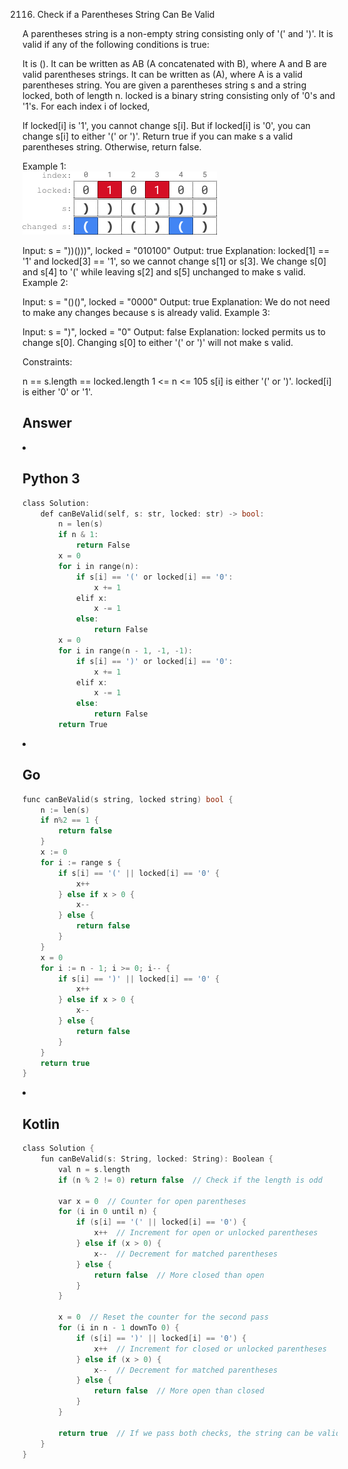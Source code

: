 2116. Check if a Parentheses String Can Be Valid

A parentheses string is a non-empty string consisting only of '(' and ')'. It is valid if any of the following conditions is true:

It is ().
It can be written as AB (A concatenated with B), where A and B are valid parentheses strings.
It can be written as (A), where A is a valid parentheses string.
You are given a parentheses string s and a string locked, both of length n. locked is a binary string consisting only of '0's and '1's. For each index i of locked,

If locked[i] is '1', you cannot change s[i].
But if locked[i] is '0', you can change s[i] to either '(' or ')'.
Return true if you can make s a valid parentheses string. Otherwise, return false.

 

Example 1:<br>
<img src="par.png">

Input: s = "))()))", locked = "010100"
Output: true
Explanation: locked[1] == '1' and locked[3] == '1', so we cannot change s[1] or s[3].
We change s[0] and s[4] to '(' while leaving s[2] and s[5] unchanged to make s valid.
Example 2:

Input: s = "()()", locked = "0000"
Output: true
Explanation: We do not need to make any changes because s is already valid.
Example 3:

Input: s = ")", locked = "0"
Output: false
Explanation: locked permits us to change s[0]. 
Changing s[0] to either '(' or ')' will not make s valid.
 

Constraints:

n == s.length == locked.length
1 <= n <= 105
s[i] is either '(' or ')'.
locked[i] is either '0' or '1'.


<h2>Answer</h2>

<li><h2>Python 3</h2>
 
```c
class Solution:
    def canBeValid(self, s: str, locked: str) -> bool:
        n = len(s)
        if n & 1:
            return False
        x = 0
        for i in range(n):
            if s[i] == '(' or locked[i] == '0':
                x += 1
            elif x:
                x -= 1
            else:
                return False
        x = 0
        for i in range(n - 1, -1, -1):
            if s[i] == ')' or locked[i] == '0':
                x += 1
            elif x:
                x -= 1
            else:
                return False
        return True
```


</li>
<li><h2>Go</h2>

```c
func canBeValid(s string, locked string) bool {
	n := len(s)
	if n%2 == 1 {
		return false
	}
	x := 0
	for i := range s {
		if s[i] == '(' || locked[i] == '0' {
			x++
		} else if x > 0 {
			x--
		} else {
			return false
		}
	}
	x = 0
	for i := n - 1; i >= 0; i-- {
		if s[i] == ')' || locked[i] == '0' {
			x++
		} else if x > 0 {
			x--
		} else {
			return false
		}
	}
	return true
}
```

</li>
<li><h2>Kotlin</h2>

```c
class Solution {
    fun canBeValid(s: String, locked: String): Boolean {
        val n = s.length
        if (n % 2 != 0) return false  // Check if the length is odd
        
        var x = 0  // Counter for open parentheses
        for (i in 0 until n) {
            if (s[i] == '(' || locked[i] == '0') {
                x++  // Increment for open or unlocked parentheses
            } else if (x > 0) {
                x--  // Decrement for matched parentheses
            } else {
                return false  // More closed than open
            }
        }
        
        x = 0  // Reset the counter for the second pass
        for (i in n - 1 downTo 0) {
            if (s[i] == ')' || locked[i] == '0') {
                x++  // Increment for closed or unlocked parentheses
            } else if (x > 0) {
                x--  // Decrement for matched parentheses
            } else {
                return false  // More open than closed
            }
        }
        
        return true  // If we pass both checks, the string can be valid
    }
}

```


</li>
